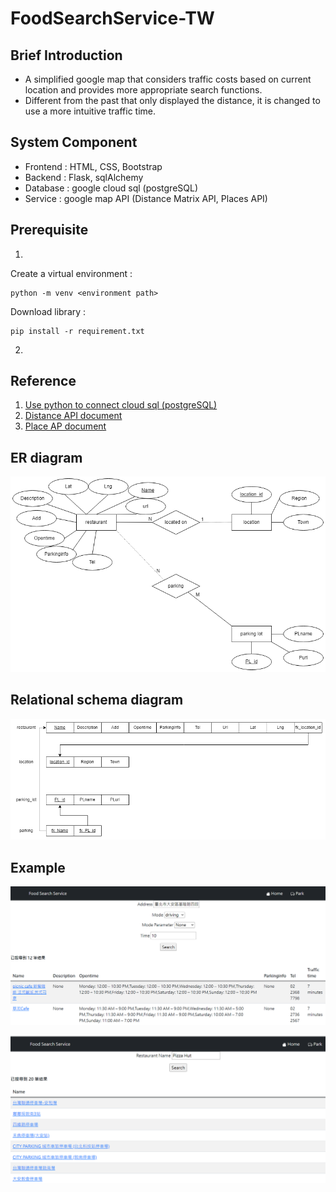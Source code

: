 # FoodSearchService-TW

## Brief Introduction
- A simplified google map that considers traffic costs based on current location and provides more appropriate search functions.
- Different from the past that only displayed the distance, it is changed to use a more intuitive traffic time.

## System Component
 - Frontend : HTML, CSS, Bootstrap
 - Backend : Flask, sqlAlchemy
 - Database : google cloud sql (postgreSQL)
 - Service : google map API (Distance Matrix API, Places API)

## Prerequisite
1. 
Create a virtual environment : 
    
    python -m venv <environment path>

Download library : 

    pip install -r requirement.txt

2. 


## Reference
1. [Use python to connect cloud sql (postgreSQL)](https://cloud.google.com/sql/docs/postgres/connect-connectors?hl=zh-tw)
2. [Distance API document](https://developers.google.com/maps/documentation/distance-matrix)
3. [Place AP document](https://developers.google.com/maps/documentation/places/web-service)

## ER diagram
![ER](./img/ER-diagram.png)

## Relational schema diagram
![Relational](./img/RelationalSchema.png)


## Example
![show](./img/show.PNG)

![park](./img/park.PNG)